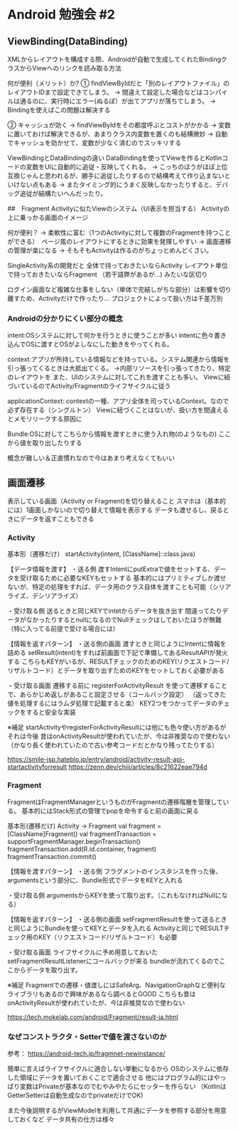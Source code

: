 # Android 勉強会 #2

## ViewBinding(DataBinding)
XMLからレイアウトを構成する際、Androidが自動で生成してくれたBindingクラスからViewへのリンクを読み取る方法

何が便利（メリット）か?
①
findViewByIdだと「別のレイアウトファイル」のレイアウトIDまで設定できてしまう。
→ 間違えて設定した場合などはコンパイルは通るのに、実行時にエラー(ぬるぽ）が出てアプリが落ちてしまう。
→ Bindingを使えばこの問題は解決する

②
キャッシュが効く
→ findViewByIdをその都度呼ぶとコストがかかる
→ 変数に置いておけば解決できるが、あまりクラス内変数を置くのも結構微妙
→ 自動でキャッシュを効かせて、変数が少なく済むのでスッキリする


ViewBindingとDataBindingの違い
DataBindingを使ってViewを作るとKotlinコードの変数をUIに自動的に追従・反映してくれる。
→ こっちのほうがほぼ上位互換じゃんと思われるが、勝手に追従したりするので結構考えて作り込まないといけない点もある
→ またタイミング的にうまく反映しなかったりすると、デバッグ追従が結構たいへんだったり。



##　Fragment
Activityに似たViewのシステム（UI表示を担当する）
Activityの上に乗っかる画面のイメージ

何が便利？
→ 柔軟性に富む（1つのActivityに対して複数のFragmentを持つことができる）　ページ風のレイアウトにするときに効果を発揮しやすい
→ 画面遷移の管理が楽になる
→ そもそもActivityは作るのがちょっとめんどくさい。

SingleActivity系の開発だと
全体で持っておきたいならActivity
レイアウト単位で持っておきたいならFragment
（若干語弊があるが...)
みたいな区切り

ログイン画面など複雑な仕事をしない（単体で完結しがちな部分）は影響を切り離すため、Activityだけで作ったり...
プロジェクトによって扱い方は千差万別


### Androidの分かりにくい部分の概念
intent:OSシステムに対して何かを行うときに使うことが多い
intentに色々書き込んでOSに渡すとOSがよしなにした動きをやってくれる。

context:アプリが所持している情報などを持っている。システム関連から情報を引っ張ってくるときは大抵出てくる。
→内部リソースを引っ張ってきたり、特定のレイアウトを
また、UIのシステムに対してこれを渡すことも多い。
Viewに紐づいているのでActivity/Fragmentのライフサイクルに従う

applicationContext:
contextの一種、アプリ全体を司っているContext。なので必ず存在する（シングルトン）
Viewに紐づくことはないが、扱い方を間違えるとメモリリークする原因に

Bundle:OSに対してこちらから情報を渡すときに使う入れ物(のようなもの)
ここから値を取り出したりする


概念が難しい＆正直慣れなので今はあまり考えなくてもいい


## 画面遷移
表示している画面（Activity or Fragment)を切り替えること
スマホは（基本的には）1画面しかないので切り替えて情報を表示する
データも渡せるし、戻るときにデータを返すこともできる

### Activity
基本形（遷移だけ）
startActivity(intent, [ClassName]::class.java)

【データ情報を渡す】
・送る側
渡すIntentにputExtraで値をセットする、データを受け取るために必要なKEYもセットする
基本的にはプリミティブしか渡せないが、特定の処理をすれば、データ用のクラス自体を渡すことも可能（シリアライズ、デシリアライズ）

・受け取る側
送るときと同じKEYでintetからデータを抜き出す
間違ってたりデータがなかったりするとnullになるのでNullチェックはしておいたほうが無難（特に入ってる前提で受ける場合には）


【情報を返すパターン】
・送る側の画面
渡すときと同じようにIntentに情報を詰める
setResult(intent)をすれば前画面で下記で準備してあるResultAPIが発火する
こちらもKEYがいるが、RESULTチェックのためのKEY(リクエストコード/リザルトコード）とデータを取り出すためのKEYをセットしておく必要がある

・受け取る画面
遷移する前に registerForActivityResult を使って遷移することで、あらかじめ返しがあること設定させる（コールバック設定）
（返ってきた値を処理するにはラムダ処理で記載すると楽）
KEY2つをつかってデータのチェックをすると安全な実装

※補足
startActivityやregisterForActivityResultには他にも色々使い方があるがそれは今後
昔はonActivityResultが使われていたが、今は非推奨なので使わない（かなり長く使われていたので古い参考コードだとかなり残ってたりする）

https://smile-jsp.hateblo.jp/entry/android/activity-result-api-startactivityforresult
https://zenn.dev/chiii/articles/8c21622eae794d


### Fragment
FragmentはFragmentManagerというものがFragmentの遷移階層を管理している。
基本的にはStack形式の管理でpopを命令すると前の画面に戻る

基本形(遷移だけ)
Activity → Fragment
val fragment = [ClassName]Fragment()
val fragmentTransaction = supportFragmentManager.beginTransaction()
fragmentTransaction.add(R.id.container, fragment)
fragmentTransaction.commit()


【情報を渡すパターン】
・送る側
フラグメントのインスタンスを作った後、argumentsという部分に、Bundle形式でデータをKEYと入れる

・受け取る側
argumentsからKEYを使って取り出す。（これもなければNullになる）

【情報を返すパターン】
・送る側の画面
setFragmentResultを使って送るときと同じようにBundleを使ってKEYとデータを入れる
Activityと同じでRESULTチェック用のKEY（リクエストコード/リザルトコード）も必要

・受け取る画面
ライフサイクルに予め用意しておいたsetFragmentResultListenerにコールバックが来る
bundleが流れてくるのでここからデータを取り出す。

※補足
Fragmentでの遷移・値渡しにはSafeArg、NavigationGraphなど便利なライブラリもあるので興味があるなら調べるとGOOD
こちらも昔はonActivityResultが使われていたが、今は非推奨なので使わない

https://tech.mokelab.com/android/Fragment/result-ja.html

### なぜコンストラクタ・Setterで値を渡さないのか
参考：
https://android-tech.jp/fragmnet-newinstance/

簡単に言えばライフサイクルに適合しない挙動になるから
OSのシステムに依存した領域にデータを置いておくことで適合させる
他にはプログラム的にはやっぱり変数はPrivateが基本なのでむやみやたらにセッターを作らない
（KotlinはGetterSetterは自動生成なのでprivateだけでOK)


また今後説明するがViewModelを利用して共通にデータを参照する部分を用意しておくなど
データ共有の仕方は様々